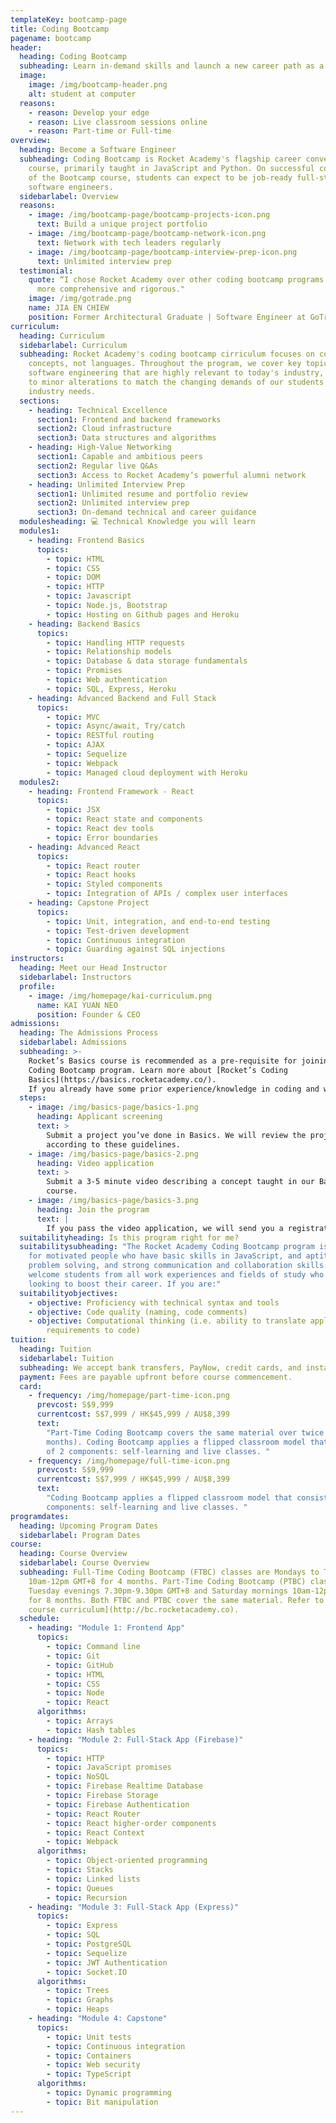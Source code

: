 ```yaml
---
templateKey: bootcamp-page
title: Coding Bootcamp
pagename: bootcamp
header:
  heading: Coding Bootcamp
  subheading: Learn in-demand skills and launch a new career path as a Software Engineer
  image:
    image: /img/bootcamp-header.png
    alt: student at computer
  reasons:
    - reason: Develop your edge
    - reason: Live classroom sessions online
    - reason: Part-time or Full-time
overview:
  heading: Become a Software Engineer
  subheading: Coding Bootcamp is Rocket Academy's flagship career conversion
    course, primarily taught in JavaScript and Python. On successful completion
    of the Bootcamp course, students can expect to be job-ready full-stack
    software engineers.
  sidebarlabel: Overview
  reasons:
    - image: /img/bootcamp-page/bootcamp-projects-icon.png
      text: Build a unique project portfolio
    - image: /img/bootcamp-page/bootcamp-network-icon.png
      text: Network with tech leaders regularly
    - image: /img/bootcamp-page/bootcamp-interview-prep-icon.png
      text: Unlimited interview prep
  testimonial:
    quote: “I chose Rocket Academy over other coding bootcamp programs as it was
      more comprehensive and rigorous."
    image: /img/gotrade.png
    name: JIA EN CHIEW
    position: Former Architectural Graduate | Software Engineer at GoTrade
curriculum:
  heading: Curriculum
  sidebarlabel: Curriculum
  subheading: Rocket Academy's coding bootcamp cirriculum focuses on coding
    concepts, not languages. Throughout the program, we cover key topics in
    software engineering that are highly relevant to today's industry, subject
    to minor alterations to match the changing demands of our students and
    industry needs.
  sections:
    - heading: Technical Excellence
      section1: Frontend and backend frameworks
      section2: Cloud infrastructure
      section3: Data structures and algorithms
    - heading: High-Value Networking
      section1: Capable and ambitious peers
      section2: Regular live Q&As
      section3: Access to Rocket Academy’s powerful alumni network
    - heading: Unlimited Interview Prep
      section1: Unlimited resume and portfolio review
      section2: Unlimited interview prep
      section3: On-demand technical and career guidance
  modulesheading: 💻 Technical Knowledge you will learn
  modules1:
    - heading: Frontend Basics
      topics:
        - topic: HTML
        - topic: CSS
        - topic: DOM
        - topic: HTTP
        - topic: Javascript
        - topic: Node.js, Bootstrap
        - topic: Hosting on Github pages and Heroku
    - heading: Backend Basics
      topics:
        - topic: Handling HTTP requests
        - topic: Relationship models
        - topic: Database & data storage fundamentals
        - topic: Promises
        - topic: Web authentication
        - topic: SQL, Express, Heroku
    - heading: Advanced Backend and Full Stack
      topics:
        - topic: MVC
        - topic: Async/await, Try/catch
        - topic: RESTful routing
        - topic: AJAX
        - topic: Sequelize
        - topic: Webpack
        - topic: Managed cloud deployment with Heroku
  modules2:
    - heading: Frontend Framework - React
      topics:
        - topic: JSX
        - topic: React state and components
        - topic: React dev tools
        - topic: Error boundaries
    - heading: Advanced React
      topics:
        - topic: React router
        - topic: React hooks
        - topic: Styled components
        - topic: Integration of APIs / complex user interfaces
    - heading: Capstone Project
      topics:
        - topic: Unit, integration, and end-to-end testing
        - topic: Test-driven development
        - topic: Continuous integration
        - topic: Guarding against SQL injections
instructors:
  heading: Meet our Head Instructor
  sidebarlabel: Instructors
  profile:
    - image: /img/homepage/kai-curriculum.png
      name: KAI YUAN NEO
      position: Founder & CEO
admissions:
  heading: The Admissions Process
  sidebarlabel: Admissions
  subheading: >-
    Rocket’s Basics course is recommended as a pre-requisite for joining our
    Coding Bootcamp program. Learn more about [Rocket’s Coding
    Basics](https://basics.rocketacademy.co/).
    If you already have some prior experience/knowledge in coding and would like to join Rocket's Coding Bootcamp program, we may waive the Coding Basics requirement - reach out to us at [hello@rocketacademy.co](mailto:hello@rocketacademy.co) to find out more!
  steps:
    - image: /img/basics-page/basics-1.png
      heading: Applicant screening
      text: >
        Submit a project you’ve done in Basics. We will review the project
        according to these guidelines.
    - image: /img/basics-page/basics-2.png
      heading: Video application
      text: >
        Submit a 3-5 minute video describing a concept taught in our Basics
        course.
    - image: /img/basics-page/basics-3.png
      heading: Join the program
      text: |
        If you pass the video application, we will send you a registration link.
  suitabilityheading: Is this program right for me?
  suitabilitysubheading: "The Rocket Academy Coding Bootcamp program is designed
    for motivated people who have basic skills in JavaScript, and aptitude for
    problem solving, and strong communication and collaboration skills. We
    welcome students from all work experiences and fields of study who are
    looking to boost their career. If you are:"
  suitabilityobjectives:
    - objective: Proficiency with technical syntax and tools
    - objective: Code quality (naming, code comments)
    - objective: Computational thinking (i.e. ability to translate application
        requirements to code)
tuition:
  heading: Tuition
  sidebarlabel: Tuition
  subheading: We accept bank transfers, PayNow, credit cards, and instalment payments via Atome. Additional charges apply to credit cards and Atome payments. Fees are payable upfront before course commencement.
  payment: Fees are payable upfront before course commencement.
  card:
    - frequency: /img/homepage/part-time-icon.png
      prevcost: S$9,999
      currentcost: S$7,999 / HK$45,999 / AU$8,399
      text:
        "Part-Time Coding Bootcamp covers the same material over twice the time (8
        months). Coding Bootcamp applies a flipped classroom model that consists
        of 2 components: self-learning and live classes. "
    - frequency: /img/homepage/full-time-icon.png
      prevcost: S$9,999
      currentcost: S$7,999 / HK$45,999 / AU$8,399
      text:
        "Coding Bootcamp applies a flipped classroom model that consists of 2
        components: self-learning and live classes. "
programdates:
  heading: Upcoming Program Dates
  sidebarlabel: Program Dates
course:
  heading: Course Overview
  sidebarlabel: Course Overview
  subheading: Full-Time Coding Bootcamp (FTBC) classes are Mondays to Thursdays,
    10am-12pm GMT+8 for 4 months. Part-Time Coding Bootcamp (PTBC) classes are
    Tuesday evenings 7.30pm-9.30pm GMT+8 and Saturday mornings 10am-12pm GMT+8
    for 8 months. Both FTBC and PTBC cover the same material. Refer to the [full
    course curriculum](http://bc.rocketacademy.co).
  schedule:
    - heading: "Module 1: Frontend App"
      topics:
        - topic: Command line
        - topic: Git
        - topic: GitHub
        - topic: HTML
        - topic: CSS
        - topic: Node
        - topic: React
      algorithms:
        - topic: Arrays
        - topic: Hash tables
    - heading: "Module 2: Full-Stack App (Firebase)"
      topics:
        - topic: HTTP
        - topic: JavaScript promises
        - topic: NoSQL
        - topic: Firebase Realtime Database
        - topic: Firebase Storage
        - topic: Firebase Authentication
        - topic: React Router
        - topic: React higher-order components
        - topic: React Context
        - topic: Webpack
      algorithms:
        - topic: Object-oriented programming
        - topic: Stacks
        - topic: Linked lists
        - topic: Queues
        - topic: Recursion
    - heading: "Module 3: Full-Stack App (Express)"
      topics:
        - topic: Express
        - topic: SQL
        - topic: PostgreSQL
        - topic: Sequelize
        - topic: JWT Authentication
        - topic: Socket.IO
      algorithms:
        - topic: Trees
        - topic: Graphs
        - topic: Heaps
    - heading: "Module 4: Capstone"
      topics:
        - topic: Unit tests
        - topic: Continuous integration
        - topic: Containers
        - topic: Web security
        - topic: TypeScript
      algorithms:
        - topic: Dynamic programming
        - topic: Bit manipulation
---
```

